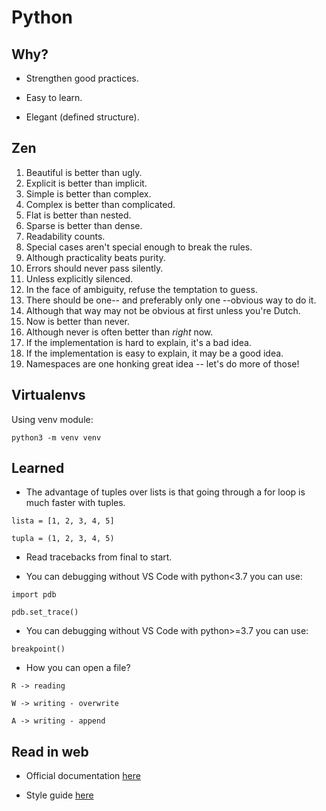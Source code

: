 # Python

## Why?

- Strengthen good practices.

- Easy to learn.

- Elegant (defined structure).

## Zen

1. Beautiful is better than ugly.
2. Explicit is better than implicit.
3. Simple is better than complex.
4. Complex is better than complicated.
5. Flat is better than nested.
6. Sparse is better than dense.
7. Readability counts.
8. Special cases aren't special enough to break the rules.
9. Although practicality beats purity.
10. Errors should never pass silently.
11. Unless explicitly silenced.
12. In the face of ambiguity, refuse the temptation to guess.
13. There should be one-- and preferably only one --obvious way to do it.
14. Although that way may not be obvious at first unless you're Dutch.
15. Now is better than never.
16. Although never is often better than *right* now.
17. If the implementation is hard to explain, it's a bad idea.
18. If the implementation is easy to explain, it may be a good idea.
19. Namespaces are one honking great idea -- let's do more of those!

## Virtualenvs

Using venv module:

    python3 -m venv venv

## Learned

- The advantage of tuples over lists is that going through a for loop is much faster with tuples.

`lista = [1, 2, 3, 4, 5]`

`tupla = (1, 2, 3, 4, 5)`

- Read tracebacks from final to start.

- You can debugging without VS Code with python<3.7 you can use:

`import pdb`

`pdb.set_trace()`

- You can debugging without VS Code with python>=3.7 you can use:

`breakpoint()`

- How you can open a file?

`R -> reading`

`W -> writing - overwrite`

`A -> writing - append`

## Read in web

- Official documentation [here](https://docs.python.org/3/)

- Style guide [here](https://peps.python.org/pep-0008/)
